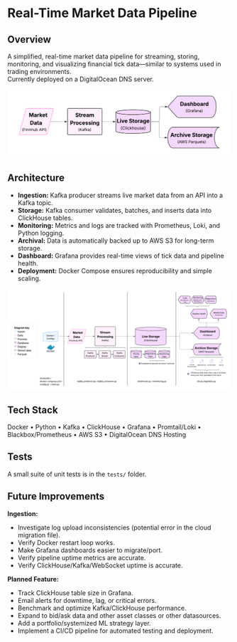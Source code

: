 # Real-Time Market Data Pipeline

## Overview
A simplified, real-time market data pipeline for streaming, storing, monitoring, and visualizing financial tick data—similar to systems used in trading environments.  
Currently deployed on a DigitalOcean DNS server.  

![Architecture Diagram](assets/architecture_simple.png)

## Architecture
- **Ingestion:** Kafka producer streams live market data from an API into a Kafka topic.  
- **Storage:** Kafka consumer validates, batches, and inserts data into ClickHouse tables.  
- **Monitoring:** Metrics and logs are tracked with Prometheus, Loki, and Python logging.  
- **Archival:** Data is automatically backed up to AWS S3 for long-term storage.  
- **Dashboard:** Grafana provides real-time views of tick data and pipeline health.  
- **Deployment:** Docker Compose ensures reproducibility and simple scaling.  

![Detailed Diagram](assets/architecture_complex.png)

## Tech Stack
 Docker • Python • Kafka • ClickHouse • Grafana  • Promtail/Loki • Blackbox/Prometheus • AWS S3  •  DigitalOcean DNS Hosting

## Tests
A small suite of unit tests is in the `tests/` folder.

## Future Improvements
**Ingestion:**
-  Investigate log upload inconsistencies (potential error in the cloud migration file).
-  Verify Docker restart loop works.
-  Make Grafana dashboards easier to migrate/port.
-  Verify pipeline uptime metrics are accurate.
-  Verify ClickHouse/Kafka/WebSocket uptime is accurate.

**Planned Feature:**
- Track ClickHouse table size in Grafana.
- Email alerts for downtime, lag, or critical errors.
-  Benchmark and optimize Kafka/ClickHouse performance.
-  Expand to bid/ask data and other asset classes or other datasources.
-  Add a portfolio/systemized ML strategy layer.
-  Implement a CI/CD pipeline for automated testing and deployment.
 
 
